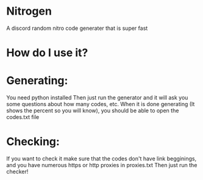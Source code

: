 # Nitrogen
A discord random nitro code generater that is super fast

# How do I use it?

# Generating:
You need python installed
Then just run the generator and it will ask you some questions about how many codes, etc.
When it is done generating (It shows the percent so you will know), you should be able to open the codes.txt file

# Checking:
If you want to check it make sure that the codes don't have link begginings, and you have numerous https or http proxies in proxies.txt
Then just run the checker!
